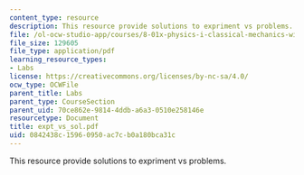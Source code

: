 ```yaml
---
content_type: resource
description: This resource provide solutions to expriment vs problems.
file: /ol-ocw-studio-app/courses/8-01x-physics-i-classical-mechanics-with-an-experimental-focus-fall-2002/0842438c15960950ac7cb0a180bca31c_expt_vs_sol.pdf
file_size: 129605
file_type: application/pdf
learning_resource_types:
- Labs
license: https://creativecommons.org/licenses/by-nc-sa/4.0/
ocw_type: OCWFile
parent_title: Labs
parent_type: CourseSection
parent_uid: 70ce862e-9814-4ddb-a6a3-0510e258146e
resourcetype: Document
title: expt_vs_sol.pdf
uid: 0842438c-1596-0950-ac7c-b0a180bca31c
---
```

This resource provide solutions to expriment vs problems.